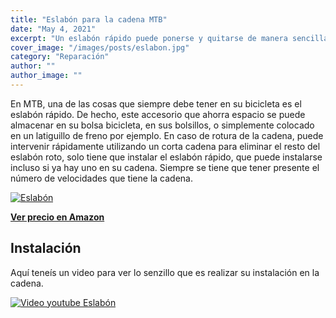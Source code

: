 ```yaml
---
title: "Eslabón para la cadena MTB"
date: "May 4, 2021"
excerpt: "Un eslabón rápido puede ponerse y quitarse de manera sencilla únicamente con las manos."
cover_image: "/images/posts/eslabon.jpg"
category: "Reparación"
author: ""
author_image: ""
---
```


En MTB, una de las cosas que siempre debe tener en su bicicleta es el eslabón rápido. De hecho, este accesorio que ahorra espacio se puede almacenar en su bolsa bicicleta, en sus bolsillos, o simplemente colocado en un latiguillo de freno por ejemplo. En caso de rotura de la cadena, puede intervenir rápidamente utilizando un corta cadena para eliminar el resto del eslabón roto, solo tiene que instalar el eslabón rápido, que puede instalarse incluso si ya hay uno en su cadena. Siempre se tiene que tener presente el número de velocidades que tiene la cadena.

[![Eslabón](/images/posts/content/post-eslabon/eslabon.jpg)](https://www.amazon.es/Keenso-Bicicleta-Velocidad-Conector-Accesorio/dp/B084YSGPG6?__mk_es_ES=%C3%85M%C3%85%C5%BD%C3%95%C3%91&dchild=1&keywords=eslabon+12v&qid=1628955374&sr=8-2&linkCode=ll1&tag=devser-21&linkId=8a6a38608f6c8c7b2540caba842827da&language=es_ES&ref_=as_li_ss_tl "Eslabón")

**[Ver precio en Amazon](https://www.amazon.es/Keenso-Bicicleta-Velocidad-Conector-Accesorio/dp/B084YSGPG6?__mk_es_ES=%C3%85M%C3%85%C5%BD%C3%95%C3%91&dchild=1&keywords=eslabon+12v&qid=1628955374&sr=8-2&linkCode=ll1&tag=devser-21&linkId=8a6a38608f6c8c7b2540caba842827da&language=es_ES&ref_=as_li_ss_tl)**

## Instalación

Aquí teneís un video para ver lo senzillo que es realizar su instalación en la cadena.

[![Video youtube Eslabón](/images/posts/content/post-eslabon/instalacion-eslabon.jpg)](http://www.youtube.com/watch?v=Kh5LxznIJXE "Video youtube Eslabón")
